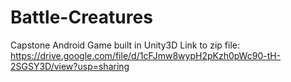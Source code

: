 # Battle-Creatures
Capstone Android Game built in Unity3D
Link to zip file: https://drive.google.com/file/d/1cFJmw8wypH2pKzh0pWc90-tH-2SGSY3D/view?usp=sharing
